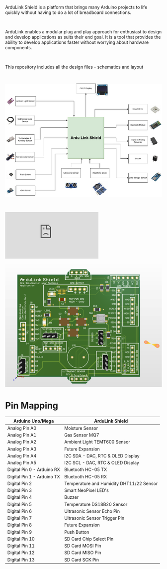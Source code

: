 ArduLink Shield is a platform that brings many Arduino projects to life quickly without having to do a lot of breadboard connections.

</br>

ArduLink enables a modular plug and play approach for enthusiast to design and develop applications as suits their end goal. It is a tool that provides the ability to develop applications faster without worrying about hardware components.

</br>

This repository includes all the design files - schematics and layout

</br>

![General Block Diagram](https://github.com/Taher1322/ArduLink-Firmware/blob/main/Block_Diag-Block_Diagram_Shield.jpg)

</br>

![Schematics](https://github.com/Taher1322/ArduLink-HW_Design/blob/main/Arduino_Sensor_Shield.pdf)

![ArduLink Shield](https://github.com/Taher1322/ArduLink-Firmware/blob/main/Screenshot%202025-03-13%20195432.png)

# Pin Mapping

| Arduino Uno/Mega  | ArduLink Shield |
| ------------- | ------------- |
| Analog Pin A0 | Moisture Sensor  |
| Analog Pin A1  | Gas Sensor MQ7  |
| Analog Pin A2 |  Ambient Light TEMT600 Sensor|
| Analog Pin A3 |  Future Expansion |
| Analog Pin A4 | I2C SDA - DAC, RTC & OLED Display |
| Analog Pin A5 | I2C SCL - DAC, RTC & OLED Display |
| Digital Pin 0 - Arduino RX | Bluetooth HC-05 TX |
| Digital Pin 1 - Arduino TX | Bluetooth HC-05 RX |
| Digital Pin 2 | Temperature and Humidity DHT11/22 Sensor |
| Digital Pin 3 | Smart NeoPixel LED's |
| Digital Pin 4 | Buzzer |
| Digital Pin 5 | Temperature DS18B20 Sensor |
| Digital Pin 6 | Ultrasonic Sensor Echo Pin |
| Digital Pin 7 | Ultrasonic Sensor Trigger Pin |
| Digital Pin 8 | Future Expansion |
| Digital Pin 9 | Push Button |
| Digital Pin 10 | SD Card Chip Select Pin |
| Digital Pin 11 | SD Card MOSI Pin |
| Digital Pin 12 | SD Card MISO Pin |
| Digital Pin 13 | SD Card SCK Pin |